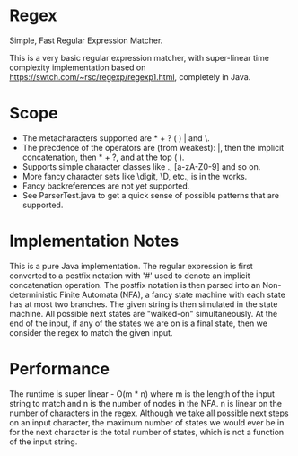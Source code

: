 # Regex
Simple, Fast Regular Expression Matcher.

This is a very basic regular expression matcher, with super-linear time complexity implementation based on https://swtch.com/~rsc/regexp/regexp1.html, completely in Java.

# Scope
* The metacharacters supported are * + ? ( ) | and \\.
* The precdence of the operators are (from weakest): |, then the implicit concatenation, then * + ?, and at the top ( ).
* Supports simple character classes like ., [a-zA-Z0-9] and so on.
* More fancy character sets like \digit, \D, etc., is in the works.
* Fancy backreferences are not yet supported.
* See ParserTest.java to get a quick sense of possible patterns that are supported.

# Implementation Notes
This is a pure Java implementation. The regular expression is first converted to a postfix notation with '#' used to denote an implicit concatenation operation. The postfix notation is then parsed into an Non-deterministic Finite Automata (NFA), a fancy state machine with each state has at most two branches. The given string is then simulated in the state machine. All possible next states are "walked-on" simultaneously. At the end of the input, if any of the states we are on is a final state, then we consider the regex to match the given input.

# Performance
The runtime is super linear - O(m * n) where m is the length of the input string to match and n is the number of nodes in the NFA. n is linear on the number of characters in the regex. Although we take all possible next steps on an input character, the maximum number of states we would ever be in for the next character is the total number of states, which is not a function of the input string.
